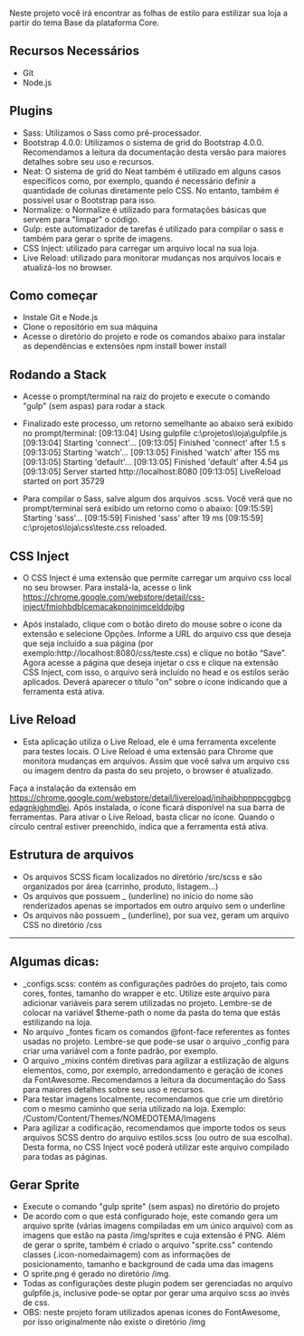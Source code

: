 Neste projeto você irá encontrar as folhas de estilo para estilizar sua loja a partir do tema Base da plataforma Core.

## Recursos Necessários
- Git
- Node.js

## Plugins
- Sass: Utilizamos o Sass como pré-processador.
- Bootstrap 4.0.0: Utilizamos o sistema de grid do Bootstrap 4.0.0. Recomendamos a leitura da documentação desta versão para maiores detalhes sobre seu uso e recursos.
- Neat: O sistema de grid do Neat também é utilizado em alguns casos específicos como, por exemplo, quando é necessário definir a quantidade de colunas diretamente pelo CSS. No entanto, também é possível usar o Bootstrap para isso.
- Normalize: o Normalize é utilizado para formatações básicas que servem para "limpar" o código.
- Gulp: este automatizador de tarefas é utilizado para compilar o sass e também para gerar o sprite de imagens.
- CSS Inject: utilizado para carregar um arquivo local na sua loja.
- Live Reload: utilizado para monitorar mudanças nos arquivos locais e atualizá-los no browser.

## Como começar
- Instale Git e Node.js
- Clone o repositório em sua máquina
- Acesse o diretório do projeto e rode os comandos abaixo para instalar as dependências e extensões
npm install
bower install

## Rodando a Stack
- Acesse o prompt/terminal na raiz do projeto e execute o comando "gulp" (sem aspas) para rodar a stack

- Finalizado este processo, um retorno semelhante ao abaixo será exibido no prompt/terminal:
[09:13:04] Using gulpfile c:\projetos\loja\gulpfile.js
[09:13:04] Starting 'connect'...
[09:13:05] Finished 'connect' after 1.5 s
[09:13:05] Starting 'watch'...
[09:13:05] Finished 'watch' after 155 ms
[09:13:05] Starting 'default'...
[09:13:05] Finished 'default' after 4.54 μs
[09:13:05] Server started http://localhost:8080
[09:13:05] LiveReload started on port 35729

- Para compilar o Sass, salve algum dos arquivos .scss. Você verá que no prompt/terminal será exibido um retorno como o abaixo:
[09:15:59] Starting 'sass'...
[09:15:59] Finished 'sass' after 19 ms
[09:15:59] c:\projetos\loja\css\teste.css reloaded.

## CSS Inject
- O CSS Inject é uma extensão que permite carregar um arquivo css local no seu browser. Para instalá-la, acesse o link https://chrome.google.com/webstore/detail/css-inject/fmiohbdblcemacakpnoinjmcelddpjbg

- Após instalado, clique com o botão direto do mouse sobre o ícone da extensão e selecione Opções.
Informe a URL do arquivo css que deseja que seja incluído a sua página (por exemplo:http://localhost:8080/css/teste.css) e clique no botão “Save”. 
Agora acesse a página que deseja injetar o css e clique na extensão CSS Inject, com isso, o arquivo será incluído no head e os estilos serão aplicados. Deverá aparecer o título "on" sobre o ícone indicando que a ferramenta está ativa.

## Live Reload
- Esta aplicação utiliza o Live Reload, ele é uma ferramenta excelente para testes locais. O Live Reload é uma extensão para Chrome que monitora mudanças em arquivos. Assim que você salva um arquivo css ou imagem dentro da pasta do seu projeto, o browser é atualizado.

Faça a instalação da extensão em https://chrome.google.com/webstore/detail/livereload/jnihajbhpnppcggbcgedagnkighmdlei. Após instalada, o ícone  ficará disponível na sua barra de ferramentas.
Para ativar o Live Reload, basta clicar no ícone. Quando o círculo central estiver preenchido, indica que a ferramenta está ativa. 

## Estrutura de arquivos
- Os arquivos SCSS ficam localizados no diretório /src/scss e são organizados por área (carrinho, produto, listagem...)
- Os arquivos que possuem _ (underline) no início do nome são renderizados apenas se importados em outro arquivo sem o underline
- Os arquivos não possuem _ (underline), por sua vez, geram um arquivo CSS no diretório /css
--------------
Algumas dicas:
--------------
- _configs.scss: contém as configurações padrões do projeto, tais como cores, fontes, tamanho do wrapper e etc. Utilize este arquivo para adicionar variáveis para serem utilizadas no projeto. Lembre-se de colocar na variável $theme-path o nome da pasta do tema que estás estilizando na loja.
- No arquivo _fontes ficam os comandos @font-face referentes as fontes usadas no projeto. Lembre-se que pode-se usar o arquivo _config para criar uma variável com a fonte padrão, por exemplo.
- O arquivo _mixins contém diretivas para agilizar a estilização de alguns elementos, como, por exemplo, arredondamento e geração de ícones da FontAwesome. Recomendamos a leitura da documentação do Sass para maiores detalhes sobre seu uso e recursos.
- Para testar imagens localmente, recomendamos que crie um diretório com o mesmo caminho que seria utilizado na loja. Exemplo: /Custom/Content/Themes/NOMEDOTEMA/Imagens
- Para agilizar a codificação, recomendamos que importe todos os seus arquivos SCSS dentro do arquivo estilos.scss (ou outro de sua escolha). Desta forma, no CSS Inject você poderá utilizar este arquivo compilado para todas as páginas.


## Gerar Sprite
- Execute o comando "gulp sprite" (sem aspas) no diretório do projeto
- De acordo com o que está configurado hoje, este comando gera um arquivo sprite (várias imagens compiladas em um único arquivo) com as imagens que estão na pasta /img/sprites e cuja extensão é PNG. Além de gerar o sprite, também é criado o arquivo "sprite.css" contendo classes (.icon-nomedaimagem) com as informações de posicionamento, tamanho e background de cada uma das imagens
- O sprite.png é gerado no diretório /img.
- Todas as configurações deste plugin podem ser gerenciadas no arquivo gulpfile.js, inclusive pode-se optar por gerar uma arquivo scss ao invés de css.
- OBS: neste projeto foram utilizados apenas ícones do FontAwesome, por isso originalmente não existe o diretório /img
